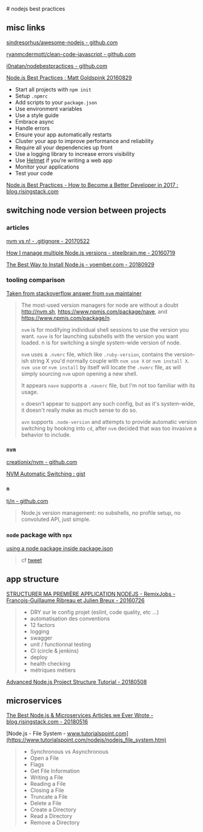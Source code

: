 # nodejs best practices

## misc links

[sindresorhus/awesome-nodejs - github.com](https://github.com/sindresorhus/awesome-nodejs)

[ryanmcdermott/clean-code-javascript - github.com](https://github.com/ryanmcdermott/clean-code-javascript)

[i0natan/nodebestpractices - github.com](https://github.com/i0natan/nodebestpractices)

[Node.js Best Practices : Matt Goldspink 20160829](https://www.codementor.io/mattgoldspink/nodejs-best-practices-du1086jja)

- Start all projects with `npm init`
- Setup `.npmrc`
- Add scripts to your `package.json`
- Use environment variables
- Use a style guide
- Embrace async
- Handle errors
- Ensure your app automatically restarts
- Cluster your app to improve performance and reliability
- Require all your dependencies up front
- Use a logging library to increase errors visibility
- Use [Helmet](https://github.com/helmetjs/helmet) if you’re writing a web app
- Monitor your applications
- Test your code

[Node.js Best Practices - How to Become a Better Developer in 2017 : blog.risingstack.com](https://blog.risingstack.com/node-js-best-practices-2017/)

## switching node version between projects

### articles

[nvm vs n! - .gitignore - 20170522](https://medium.com/gitignore/nvm-vs-n-f34ebca314ea)

[How I manage multiple Node.js versions - steelbrain.me - 20160719](https://steelbrain.me/2016/07/19/how-i-manage-multiple-node-js-versions.html)

[The Best Way to Install Node.js - yoember.com - 20180929](https://yoember.com/nodejs/the-best-way-to-install-node-js/)

### tooling comparison

[Taken from stackoverflow answer from `nvm` maintainer](https://stackoverflow.com/a/29545541)

> The most-used version managers for node are without a doubt http://nvm.sh, https://www.npmjs.com/package/nave, and https://www.npmjs.com/package/n.
> 
> `nvm` is for modifying individual shell sessions to use the version you want. `nave` is for launching subshells with the version you want loaded. n is for switching a single system-wide version of node.
> 
> `nvm` uses a `.nvmrc` file, which like `.ruby-version`, contains the version-ish string X you'd normally couple with `nvm use X` or `nvm install X`. `nvm use` or `nvm install` by itself will locate the `.nvmrc` file, as will simply sourcing `nvm` upon opening a new shell.
> 
> It appears `nave` supports a `.naverc` file, but I'm not too familiar with its usage.
> 
> `n` doesn't appear to support any such config, but as it's system-wide, it doesn't really make as much sense to do so.
> 
> `avn` supports `.node-version` and attempts to provide automatic version switching by hooking into `cd`, after `nvm` decided that was too invasive a behavior to include.

### `nvm`

[creationix/nvm - github.com](https://github.com/creationix/nvm)

[NVM Automatic Switching : gist](https://gist.github.com/calendee/bb55962fd720a6dbeed6bf356976656c)

### `n`

[tj/n - github.com](https://github.com/tj/n)

> Node.js version management: no subshells, no profile setup, no convoluted API, just simple.

### `node` package with `npx`

[using a node package inside package.json](https://www.npmjs.com/package/node)

> cf [tweet](https://twitter.com/maybekatz/status/958157474397171712)

## app structure

[STRUCTURER MA PREMIÈRE APPLICATION NODEJS - RemixJobs - François-Guillaume Ribreau et Julien Breux - 20160726](https://www.youtube.com/watch?time_continue=1&v=Q9rS9e1KInc)

> 
> - DRY sur le config projet (eslint, code quality, etc ...)
> - automatisation des conventions
> - 12 factors
> - logging
> - swagger
> - unit / functionnal testing
> - CI (circle & jenkins)
> - deploy
> - health checking
> - métriques métiers
> 

[Advanced Node.js Project Structure Tutorial - 20180508](https://blog.codeship.com/advanced-node-js-project-structure-tutorial/)

## microservices

[The Best Node.js & Microservices Articles we Ever Wrote - blog.risingstack.com - 20180516](https://blog.risingstack.com/top-nodejs-microservices-articles-risingstack/)

[Node.js - File System - www.tutorialspoint.com](https://www.tutorialspoint.com/nodejs/nodejs_file_system.htm)

> - Synchronous vs Asynchronous
> - Open a File
> - Flags
> - Get File Information
> - Writing a File
> - Reading a File
> - Closing a File
> - Truncate a File
> - Delete a File
> - Create a Directory
> - Read a Directory
> - Remove a Directory
